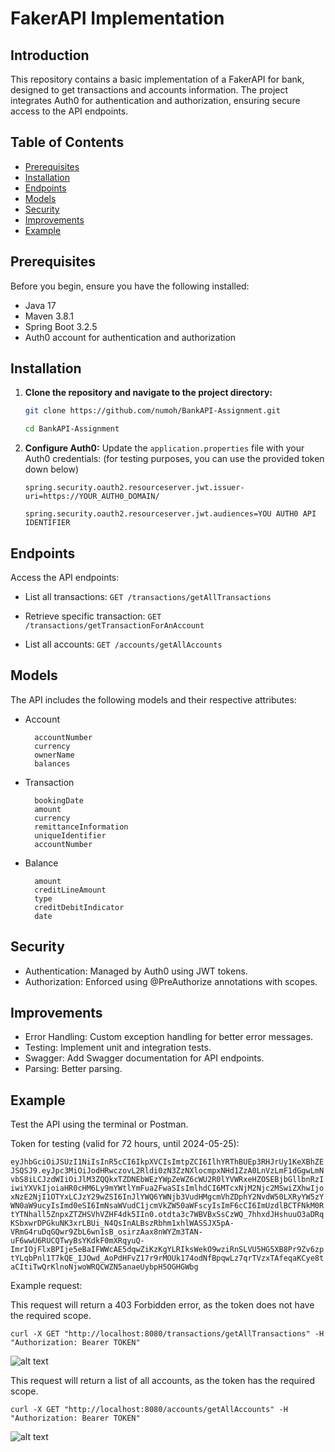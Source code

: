 # FakerAPI Implementation

## Introduction
This repository contains a basic implementation of a FakerAPI for bank, designed to get transactions and accounts information. The project integrates Auth0 for authentication and authorization, ensuring secure access to the API endpoints.

## Table of Contents
- [Prerequisites](#prerequisites)
- [Installation](#installation)
- [Endpoints](#endpoints)
- [Models](#models)
- [Security](#security)
- [Improvements](#improvements)
- [Example](#example)

## Prerequisites
Before you begin, ensure you have the following installed:
- Java 17
- Maven 3.8.1
- Spring Boot 3.2.5
- Auth0 account for authentication and authorization

## Installation
1. **Clone the repository and navigate to the project directory:**

   ```bash
   git clone https://github.com/numoh/BankAPI-Assignment.git

   cd BankAPI-Assignment
    ```
2. **Configure Auth0:**
    Update the `application.properties` file with your Auth0 credentials: (for testing purposes, you can use the provided token down below) 
    ```properties
    spring.security.oauth2.resourceserver.jwt.issuer-uri=https://YOUR_AUTH0_DOMAIN/
    
    spring.security.oauth2.resourceserver.jwt.audiences=YOU AUTH0 API IDENTIFIER
    ```

## Endpoints
Access the API endpoints:

- List all transactions: `GET /transactions/getAllTransactions`

- Retrieve specific transaction: `GET /transactions/getTransactionForAnAccount`

- List all accounts: `GET /accounts/getAllAccounts`

## Models
The API includes the following models and their respective attributes:

- Account

        accountNumber
        currency
        ownerName
        balances

- Transaction

        bookingDate
        amount
        currency
        remittanceInformation
        uniqueIdentifier
        accountNumber

- Balance
    
        amount
        creditLineAmount
        type
        creditDebitIndicator
        date

## Security

* Authentication: Managed by Auth0 using JWT tokens.
* Authorization: Enforced using @PreAuthorize annotations with scopes.

## Improvements

* Error Handling: Custom exception handling for better error messages.
* Testing: Implement unit and integration tests.
* Swagger: Add Swagger documentation for API endpoints.
* Parsing: Better parsing.

## Example

Test the API using the terminal or Postman.

Token for testing (valid for 72 hours, until 2024-05-25):

```eyJhbGciOiJSUzI1NiIsInR5cCI6IkpXVCIsImtpZCI6IlhYRThBUEp3RHJrUy1KeXBhZEJSQSJ9.eyJpc3MiOiJodHRwczovL2Rldi0zN3ZzNXlocmpxNHd1ZzA0LnVzLmF1dGgwLmNvbS8iLCJzdWIiOiJlM3ZQQkxTZDNEbWEzYWpZeWZ6cWU2R0lYVWRxeHZOSEBjbGllbnRzIiwiYXVkIjoiaHR0cHM6Ly9mYWtlYmFua2FwaSIsImlhdCI6MTcxNjM2Njc2MSwiZXhwIjoxNzE2NjI1OTYxLCJzY29wZSI6InJlYWQ6YWNjb3VudHMgcmVhZDphY2NvdW50LXRyYW5zYWN0aW9ucyIsImd0eSI6ImNsaWVudC1jcmVkZW50aWFscyIsImF6cCI6ImUzdlBCTFNkM0RtYTNhall5ZnpxZTZHSVhVZHF4dk5IIn0.otdta3c7WBVBxSsCzWQ_7hhxdJHshuuO3aDRqKSbxwrDPGkuNK3xrLBUi_N4QsInALBszRbhm1xhlWASSJX5pA-VRmG4ruDqGQwr9ZbL6wn1sB_osirzAax8nWYZm3TAN-uF6wwU6RUCQTwyBsYKdkF0mXRqyuQ-ImrIOjFlxBPIje5eBaIFWWcAE5dqwZiKzKgYLRIksWekO9wziRnSLVU5HG5XB8Pr9Zv6zptYLqbPnl1T7kQE_IJOwd_AoPdHFvZ17r9rMOUk174odNfBpqwLz7qrTVzxTAfeqaKCye8taCItiTwQrKlnoNjwoWRQCWZN5anaeUybpH5OGHGWbg```

Example request:

This request will return a 403 Forbidden error, as the token does not have the required scope.

```
curl -X GET "http://localhost:8080/transactions/getAllTransactions" -H "Authorization: Bearer TOKEN"
```

![alt text](image-4.png)

This request will return a list of all accounts, as the token has the required scope.

```
curl -X GET "http://localhost:8080/accounts/getAllAccounts" -H "Authorization: Bearer TOKEN"
```

![alt text](image-5.png)

